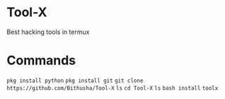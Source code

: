 # Tool-X
Best hacking tools in termux
# Commands
`pkg install python`
`pkg install git`
`git clone https://github.com/Bithusha/Tool-X`
`ls`
`cd Tool-X`
`ls`
`bash install`
`toolx`
